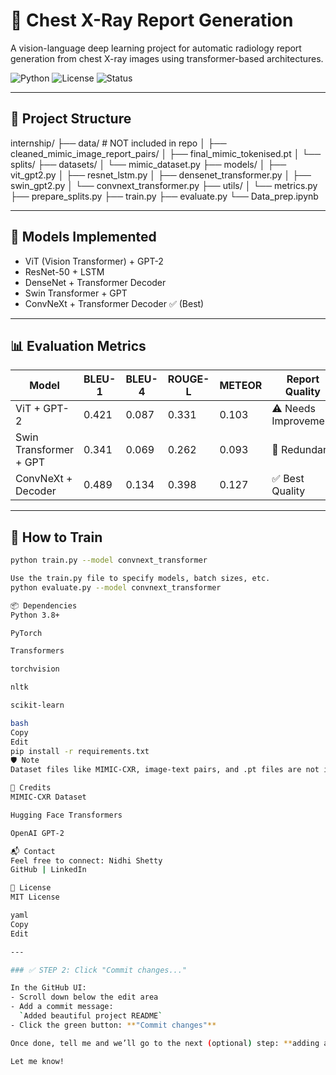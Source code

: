 # 🧠 Chest X-Ray Report Generation

A vision-language deep learning project for automatic radiology report generation from chest X-ray images using transformer-based architectures.

![Python](https://img.shields.io/badge/python-3.8+-blue) ![License](https://img.shields.io/badge/license-MIT-green) ![Status](https://img.shields.io/badge/status-Active-blue)

---

## 📁 Project Structure

internship/
├── data/ # NOT included in repo
│ ├── cleaned_mimic_image_report_pairs/
│ ├── final_mimic_tokenised.pt
│ └── splits/
├── datasets/
│ └── mimic_dataset.py
├── models/
│ ├── vit_gpt2.py
│ ├── resnet_lstm.py
│ ├── densenet_transformer.py
│ ├── swin_gpt2.py
│ └── convnext_transformer.py
├── utils/
│ └── metrics.py
├── prepare_splits.py
├── train.py
├── evaluate.py
└── Data_prep.ipynb


---

## 🧠 Models Implemented

- ViT (Vision Transformer) + GPT-2
- ResNet-50 + LSTM
- DenseNet + Transformer Decoder
- Swin Transformer + GPT
- ConvNeXt + Transformer Decoder ✅ (Best)

---

## 📊 Evaluation Metrics

| Model                   | BLEU-1 | BLEU-4 | ROUGE-L | METEOR | Report Quality         |
|------------------------|--------|--------|----------|--------|------------------------|
| ViT + GPT-2            | 0.421  | 0.087  | 0.331    | 0.103  | ⚠️ Needs Improvement    |
| Swin Transformer + GPT | 0.341  | 0.069  | 0.262    | 0.093  | 🔁 Redundant            |
| ConvNeXt + Decoder     | 0.489  | 0.134  | 0.398    | 0.127  | ✅ Best Quality          |

---

## 🚀 How to Train

```bash
python train.py --model convnext_transformer

Use the train.py file to specify models, batch sizes, etc.
python evaluate.py --model convnext_transformer

📦 Dependencies
Python 3.8+

PyTorch

Transformers

torchvision

nltk

scikit-learn

bash
Copy
Edit
pip install -r requirements.txt
🛡️ Note
Dataset files like MIMIC-CXR, image-text pairs, and .pt files are not included in the public repo to respect data privacy.

🧾 Credits
MIMIC-CXR Dataset

Hugging Face Transformers

OpenAI GPT-2

📬 Contact
Feel free to connect: Nidhi Shetty
GitHub | LinkedIn

📄 License
MIT License

yaml
Copy
Edit

---

### ✅ STEP 2: Click "Commit changes..."

In the GitHub UI:
- Scroll down below the edit area
- Add a commit message:  
  `Added beautiful project README`
- Click the green button: **"Commit changes"**

Once done, tell me and we’ll go to the next (optional) step: **adding a `requirements.txt` or images**.

Let me know!
